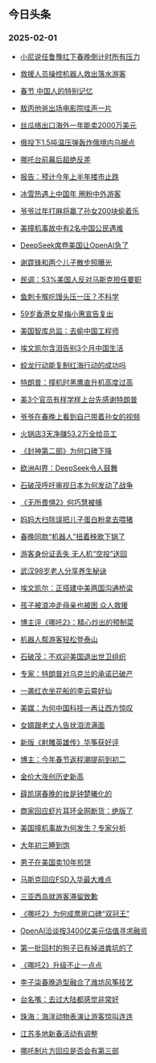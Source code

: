 ## 今日头条 
### 2025-02-01

+ [小尼说任鲁豫扛下春晚倒计时所有压力](https://www.toutiao.com/trending/7465251357445029927/%3Fcategory_name%3Dtopic_innerflow%26event_type%3Dhot_board%26log_pb%3D%257B%2522category_name%2522%253A%2522topic_innerflow%2522%252C%2522cluster_type%2522%253A%25228%2522%252C%2522enter_from%2522%253A%2522click_category%2522%252C%2522entrance_hotspot%2522%253A%2522outside%2522%252C%2522event_type%2522%253A%2522hot_board%2522%252C%2522hot_board_cluster_id%2522%253A%25227465251357445029927%2522%252C%2522hot_board_impr_id%2522%253A%252220250201001130B5EFF760439840013C44%2522%252C%2522jump_page%2522%253A%2522hot_board_page%2522%252C%2522location%2522%253A%2522news_hot_card%2522%252C%2522page_location%2522%253A%2522hot_board_page%2522%252C%2522rank%2522%253A%25221%2522%252C%2522source%2522%253A%2522trending_tab%2522%252C%2522style_id%2522%253A%252240132%2522%252C%2522title%2522%253A%2522%25E5%25B0%258F%25E5%25B0%25BC%25E8%25AF%25B4%25E4%25BB%25BB%25E9%25B2%2581%25E8%25B1%25AB%25E6%2589%259B%25E4%25B8%258B%25E6%2598%25A5%25E6%2599%259A%25E5%2580%2592%25E8%25AE%25A1%25E6%2597%25B6%25E6%2589%2580%25E6%259C%2589%25E5%258E%258B%25E5%258A%259B%2522%257D%26rank%3D1%26style_id%3D40132%26topic_id%3D7465251357445029927)

+ [救援人员操控机器人救出落水游客](https://www.toutiao.com/trending/7465546288759799847/%3Fcategory_name%3Dtopic_innerflow%26event_type%3Dhot_board%26log_pb%3D%257B%2522category_name%2522%253A%2522topic_innerflow%2522%252C%2522cluster_type%2522%253A%25226%2522%252C%2522enter_from%2522%253A%2522click_category%2522%252C%2522entrance_hotspot%2522%253A%2522outside%2522%252C%2522event_type%2522%253A%2522hot_board%2522%252C%2522hot_board_cluster_id%2522%253A%25227465546288759799847%2522%252C%2522hot_board_impr_id%2522%253A%252220250201001130B5EFF760439840013C44%2522%252C%2522jump_page%2522%253A%2522hot_board_page%2522%252C%2522location%2522%253A%2522news_hot_card%2522%252C%2522page_location%2522%253A%2522hot_board_page%2522%252C%2522rank%2522%253A%25222%2522%252C%2522source%2522%253A%2522trending_tab%2522%252C%2522style_id%2522%253A%252240132%2522%252C%2522title%2522%253A%2522%25E6%2595%2591%25E6%258F%25B4%25E4%25BA%25BA%25E5%2591%2598%25E6%2593%258D%25E6%258E%25A7%25E6%259C%25BA%25E5%2599%25A8%25E4%25BA%25BA%25E6%2595%2591%25E5%2587%25BA%25E8%2590%25BD%25E6%25B0%25B4%25E6%25B8%25B8%25E5%25AE%25A2%2522%257D%26rank%3D2%26style_id%3D40132%26topic_id%3D7465546288759799847)

+ [春节 中国人的特别记忆](https://www.toutiao.com/article/7465879360009028132)

+ [敖丙他爸出场电影院哇声一片](https://www.toutiao.com/trending/7465578537182085157/%3Fcategory_name%3Dtopic_innerflow%26event_type%3Dhot_board%26log_pb%3D%257B%2522category_name%2522%253A%2522topic_innerflow%2522%252C%2522cluster_type%2522%253A%25222%2522%252C%2522enter_from%2522%253A%2522click_category%2522%252C%2522entrance_hotspot%2522%253A%2522outside%2522%252C%2522event_type%2522%253A%2522hot_board%2522%252C%2522hot_board_cluster_id%2522%253A%25227465578537182085157%2522%252C%2522hot_board_impr_id%2522%253A%252220250201001130B5EFF760439840013C44%2522%252C%2522jump_page%2522%253A%2522hot_board_page%2522%252C%2522location%2522%253A%2522news_hot_card%2522%252C%2522page_location%2522%253A%2522hot_board_page%2522%252C%2522rank%2522%253A%25224%2522%252C%2522source%2522%253A%2522trending_tab%2522%252C%2522style_id%2522%253A%252240132%2522%252C%2522title%2522%253A%2522%25E6%2595%2596%25E4%25B8%2599%25E4%25BB%2596%25E7%2588%25B8%25E5%2587%25BA%25E5%259C%25BA%25E7%2594%25B5%25E5%25BD%25B1%25E9%2599%25A2%25E5%2593%2587%25E5%25A3%25B0%25E4%25B8%2580%25E7%2589%2587%2522%257D%26rank%3D4%26style_id%3D40132%26topic_id%3D7465578537182085157)

+ [丝瓜络出口海外一年能卖2000万美元](https://www.toutiao.com/trending/7466002579416465444/%3Fcategory_name%3Dtopic_innerflow%26event_type%3Dhot_board%26log_pb%3D%257B%2522category_name%2522%253A%2522topic_innerflow%2522%252C%2522cluster_type%2522%253A%25220%2522%252C%2522enter_from%2522%253A%2522click_category%2522%252C%2522entrance_hotspot%2522%253A%2522outside%2522%252C%2522event_type%2522%253A%2522hot_board%2522%252C%2522hot_board_cluster_id%2522%253A%25227466002579416465444%2522%252C%2522hot_board_impr_id%2522%253A%252220250201001130B5EFF760439840013C44%2522%252C%2522jump_page%2522%253A%2522hot_board_page%2522%252C%2522location%2522%253A%2522news_hot_card%2522%252C%2522page_location%2522%253A%2522hot_board_page%2522%252C%2522rank%2522%253A%25225%2522%252C%2522source%2522%253A%2522trending_tab%2522%252C%2522style_id%2522%253A%252240132%2522%252C%2522title%2522%253A%2522%25E4%25B8%259D%25E7%2593%259C%25E7%25BB%259C%25E5%2587%25BA%25E5%258F%25A3%25E6%25B5%25B7%25E5%25A4%2596%25E4%25B8%2580%25E5%25B9%25B4%25E8%2583%25BD%25E5%258D%25962000%25E4%25B8%2587%25E7%25BE%258E%25E5%2585%2583%2522%257D%26rank%3D5%26style_id%3D40132%26topic_id%3D7466002579416465444)

+ [俄投下1.5吨温压弹轰炸俄境内乌据点](https://www.toutiao.com/trending/7464870249310044172/%3Fcategory_name%3Dtopic_innerflow%26event_type%3Dhot_board%26log_pb%3D%257B%2522category_name%2522%253A%2522topic_innerflow%2522%252C%2522cluster_type%2522%253A%25226%2522%252C%2522enter_from%2522%253A%2522click_category%2522%252C%2522entrance_hotspot%2522%253A%2522outside%2522%252C%2522event_type%2522%253A%2522hot_board%2522%252C%2522hot_board_cluster_id%2522%253A%25227464870249310044172%2522%252C%2522hot_board_impr_id%2522%253A%252220250201001130B5EFF760439840013C44%2522%252C%2522jump_page%2522%253A%2522hot_board_page%2522%252C%2522location%2522%253A%2522news_hot_card%2522%252C%2522page_location%2522%253A%2522hot_board_page%2522%252C%2522rank%2522%253A%25226%2522%252C%2522source%2522%253A%2522trending_tab%2522%252C%2522style_id%2522%253A%252240132%2522%252C%2522title%2522%253A%2522%25E4%25BF%2584%25E6%258A%2595%25E4%25B8%258B1.5%25E5%2590%25A8%25E6%25B8%25A9%25E5%258E%258B%25E5%25BC%25B9%25E8%25BD%25B0%25E7%2582%25B8%25E4%25BF%2584%25E5%25A2%2583%25E5%2586%2585%25E4%25B9%258C%25E6%258D%25AE%25E7%2582%25B9%2522%257D%26rank%3D6%26style_id%3D40132%26topic_id%3D7464870249310044172)

+ [哪吒台前幕后超绝反差](https://www.toutiao.com/trending/7464827611857076262/%3Fcategory_name%3Dtopic_innerflow%26event_type%3Dhot_board%26log_pb%3D%257B%2522category_name%2522%253A%2522topic_innerflow%2522%252C%2522cluster_type%2522%253A%25223%2522%252C%2522enter_from%2522%253A%2522click_category%2522%252C%2522entrance_hotspot%2522%253A%2522outside%2522%252C%2522event_type%2522%253A%2522hot_board%2522%252C%2522hot_board_cluster_id%2522%253A%25227464827611857076262%2522%252C%2522hot_board_impr_id%2522%253A%252220250201001130B5EFF760439840013C44%2522%252C%2522jump_page%2522%253A%2522hot_board_page%2522%252C%2522location%2522%253A%2522news_hot_card%2522%252C%2522page_location%2522%253A%2522hot_board_page%2522%252C%2522rank%2522%253A%25227%2522%252C%2522source%2522%253A%2522trending_tab%2522%252C%2522style_id%2522%253A%252240132%2522%252C%2522title%2522%253A%2522%25E5%2593%25AA%25E5%2590%2592%25E5%258F%25B0%25E5%2589%258D%25E5%25B9%2595%25E5%2590%258E%25E8%25B6%2585%25E7%25BB%259D%25E5%258F%258D%25E5%25B7%25AE%2522%257D%26rank%3D7%26style_id%3D40132%26topic_id%3D7464827611857076262)

+ [报告：预计今年上半年楼市止跌](https://www.toutiao.com/trending/7466070156205215258/%3Fcategory_name%3Dtopic_innerflow%26event_type%3Dhot_board%26log_pb%3D%257B%2522category_name%2522%253A%2522topic_innerflow%2522%252C%2522cluster_type%2522%253A%25222%2522%252C%2522enter_from%2522%253A%2522click_category%2522%252C%2522entrance_hotspot%2522%253A%2522outside%2522%252C%2522event_type%2522%253A%2522hot_board%2522%252C%2522hot_board_cluster_id%2522%253A%25227466070156205215258%2522%252C%2522hot_board_impr_id%2522%253A%252220250201001130B5EFF760439840013C44%2522%252C%2522jump_page%2522%253A%2522hot_board_page%2522%252C%2522location%2522%253A%2522news_hot_card%2522%252C%2522page_location%2522%253A%2522hot_board_page%2522%252C%2522rank%2522%253A%25228%2522%252C%2522source%2522%253A%2522trending_tab%2522%252C%2522style_id%2522%253A%252240132%2522%252C%2522title%2522%253A%2522%25E6%258A%25A5%25E5%2591%258A%25EF%25BC%259A%25E9%25A2%2584%25E8%25AE%25A1%25E4%25BB%258A%25E5%25B9%25B4%25E4%25B8%258A%25E5%258D%258A%25E5%25B9%25B4%25E6%25A5%25BC%25E5%25B8%2582%25E6%25AD%25A2%25E8%25B7%258C%2522%257D%26rank%3D8%26style_id%3D40132%26topic_id%3D7466070156205215258)

+ [冰雪热遇上中国年 圈粉中外游客](https://www.toutiao.com/article/7466020988367454729)

+ [爷爷过年打麻将赢了孙女200块偷着乐](https://www.toutiao.com/trending/7465661101682720818/%3Fcategory_name%3Dtopic_innerflow%26event_type%3Dhot_board%26log_pb%3D%257B%2522category_name%2522%253A%2522topic_innerflow%2522%252C%2522cluster_type%2522%253A%25226%2522%252C%2522enter_from%2522%253A%2522click_category%2522%252C%2522entrance_hotspot%2522%253A%2522outside%2522%252C%2522event_type%2522%253A%2522hot_board%2522%252C%2522hot_board_cluster_id%2522%253A%25227465661101682720818%2522%252C%2522hot_board_impr_id%2522%253A%252220250201001130B5EFF760439840013C44%2522%252C%2522jump_page%2522%253A%2522hot_board_page%2522%252C%2522location%2522%253A%2522news_hot_card%2522%252C%2522page_location%2522%253A%2522hot_board_page%2522%252C%2522rank%2522%253A%252210%2522%252C%2522source%2522%253A%2522trending_tab%2522%252C%2522style_id%2522%253A%252240132%2522%252C%2522title%2522%253A%2522%25E7%2588%25B7%25E7%2588%25B7%25E8%25BF%2587%25E5%25B9%25B4%25E6%2589%2593%25E9%25BA%25BB%25E5%25B0%2586%25E8%25B5%25A2%25E4%25BA%2586%25E5%25AD%2599%25E5%25A5%25B3200%25E5%259D%2597%25E5%2581%25B7%25E7%259D%2580%25E4%25B9%2590%2522%257D%26rank%3D10%26style_id%3D40132%26topic_id%3D7465661101682720818)

+ [美撞机事故中有2名中国公民遇难](https://www.toutiao.com/trending/7465847889940450857/%3Fcategory_name%3Dtopic_innerflow%26event_type%3Dhot_board%26log_pb%3D%257B%2522category_name%2522%253A%2522topic_innerflow%2522%252C%2522cluster_type%2522%253A%25225%2522%252C%2522enter_from%2522%253A%2522click_category%2522%252C%2522entrance_hotspot%2522%253A%2522outside%2522%252C%2522event_type%2522%253A%2522hot_board%2522%252C%2522hot_board_cluster_id%2522%253A%25227465847889940450857%2522%252C%2522hot_board_impr_id%2522%253A%252220250201001130B5EFF760439840013C44%2522%252C%2522jump_page%2522%253A%2522hot_board_page%2522%252C%2522location%2522%253A%2522news_hot_card%2522%252C%2522page_location%2522%253A%2522hot_board_page%2522%252C%2522rank%2522%253A%252211%2522%252C%2522source%2522%253A%2522trending_tab%2522%252C%2522style_id%2522%253A%252240132%2522%252C%2522title%2522%253A%2522%25E7%25BE%258E%25E6%2592%259E%25E6%259C%25BA%25E4%25BA%258B%25E6%2595%2585%25E4%25B8%25AD%25E6%259C%25892%25E5%2590%258D%25E4%25B8%25AD%25E5%259B%25BD%25E5%2585%25AC%25E6%25B0%2591%25E9%2581%2587%25E9%259A%25BE%2522%257D%26rank%3D11%26style_id%3D40132%26topic_id%3D7465847889940450857)

+ [DeepSeek席卷美国让OpenAI急了](https://www.toutiao.com/trending/7465923990909898251/%3Fcategory_name%3Dtopic_innerflow%26event_type%3Dhot_board%26log_pb%3D%257B%2522category_name%2522%253A%2522topic_innerflow%2522%252C%2522cluster_type%2522%253A%252213%2522%252C%2522enter_from%2522%253A%2522click_category%2522%252C%2522entrance_hotspot%2522%253A%2522outside%2522%252C%2522event_type%2522%253A%2522hot_board%2522%252C%2522hot_board_cluster_id%2522%253A%25227465923990909898251%2522%252C%2522hot_board_impr_id%2522%253A%252220250201001130B5EFF760439840013C44%2522%252C%2522jump_page%2522%253A%2522hot_board_page%2522%252C%2522location%2522%253A%2522news_hot_card%2522%252C%2522page_location%2522%253A%2522hot_board_page%2522%252C%2522rank%2522%253A%252212%2522%252C%2522source%2522%253A%2522trending_tab%2522%252C%2522style_id%2522%253A%252240132%2522%252C%2522title%2522%253A%2522DeepSeek%25E5%25B8%25AD%25E5%258D%25B7%25E7%25BE%258E%25E5%259B%25BD%25E8%25AE%25A9OpenAI%25E6%2580%25A5%25E4%25BA%2586%2522%257D%26rank%3D12%26style_id%3D40132%26topic_id%3D7465923990909898251)

+ [谢霆锋和两个儿子散步照曝光](https://www.toutiao.com/trending/7465314382445297701/%3Fcategory_name%3Dtopic_innerflow%26event_type%3Dhot_board%26log_pb%3D%257B%2522category_name%2522%253A%2522topic_innerflow%2522%252C%2522cluster_type%2522%253A%25222%2522%252C%2522enter_from%2522%253A%2522click_category%2522%252C%2522entrance_hotspot%2522%253A%2522outside%2522%252C%2522event_type%2522%253A%2522hot_board%2522%252C%2522hot_board_cluster_id%2522%253A%25227465314382445297701%2522%252C%2522hot_board_impr_id%2522%253A%252220250201001130B5EFF760439840013C44%2522%252C%2522jump_page%2522%253A%2522hot_board_page%2522%252C%2522location%2522%253A%2522news_hot_card%2522%252C%2522page_location%2522%253A%2522hot_board_page%2522%252C%2522rank%2522%253A%252213%2522%252C%2522source%2522%253A%2522trending_tab%2522%252C%2522style_id%2522%253A%252240132%2522%252C%2522title%2522%253A%2522%25E8%25B0%25A2%25E9%259C%2586%25E9%2594%258B%25E5%2592%258C%25E4%25B8%25A4%25E4%25B8%25AA%25E5%2584%25BF%25E5%25AD%2590%25E6%2595%25A3%25E6%25AD%25A5%25E7%2585%25A7%25E6%259B%259D%25E5%2585%2589%2522%257D%26rank%3D13%26style_id%3D40132%26topic_id%3D7465314382445297701)

+ [民调：53%美国人反对马斯克担任要职](https://www.toutiao.com/trending/7466086090135621129/%3Fcategory_name%3Dtopic_innerflow%26event_type%3Dhot_board%26log_pb%3D%257B%2522category_name%2522%253A%2522topic_innerflow%2522%252C%2522cluster_type%2522%253A%25222%2522%252C%2522enter_from%2522%253A%2522click_category%2522%252C%2522entrance_hotspot%2522%253A%2522outside%2522%252C%2522event_type%2522%253A%2522hot_board%2522%252C%2522hot_board_cluster_id%2522%253A%25227466086090135621129%2522%252C%2522hot_board_impr_id%2522%253A%252220250201001130B5EFF760439840013C44%2522%252C%2522jump_page%2522%253A%2522hot_board_page%2522%252C%2522location%2522%253A%2522news_hot_card%2522%252C%2522page_location%2522%253A%2522hot_board_page%2522%252C%2522rank%2522%253A%252214%2522%252C%2522source%2522%253A%2522trending_tab%2522%252C%2522style_id%2522%253A%252240132%2522%252C%2522title%2522%253A%2522%25E6%25B0%2591%25E8%25B0%2583%25EF%25BC%259A53%2525%25E7%25BE%258E%25E5%259B%25BD%25E4%25BA%25BA%25E5%258F%258D%25E5%25AF%25B9%25E9%25A9%25AC%25E6%2596%25AF%25E5%2585%258B%25E6%258B%2585%25E4%25BB%25BB%25E8%25A6%2581%25E8%2581%258C%2522%257D%26rank%3D14%26style_id%3D40132%26topic_id%3D7466086090135621129)

+ [鱼刺卡喉吃馒头压一压？不科学](https://www.toutiao.com/trending/7465916835712765450/%3Fcategory_name%3Dtopic_innerflow%26event_type%3Dhot_board%26log_pb%3D%257B%2522category_name%2522%253A%2522topic_innerflow%2522%252C%2522cluster_type%2522%253A%25222%2522%252C%2522enter_from%2522%253A%2522click_category%2522%252C%2522entrance_hotspot%2522%253A%2522outside%2522%252C%2522event_type%2522%253A%2522hot_board%2522%252C%2522hot_board_cluster_id%2522%253A%25227465916835712765450%2522%252C%2522hot_board_impr_id%2522%253A%252220250201001130B5EFF760439840013C44%2522%252C%2522jump_page%2522%253A%2522hot_board_page%2522%252C%2522location%2522%253A%2522news_hot_card%2522%252C%2522page_location%2522%253A%2522hot_board_page%2522%252C%2522rank%2522%253A%252215%2522%252C%2522source%2522%253A%2522trending_tab%2522%252C%2522style_id%2522%253A%252240132%2522%252C%2522title%2522%253A%2522%25E9%25B1%25BC%25E5%2588%25BA%25E5%258D%25A1%25E5%2596%2589%25E5%2590%2583%25E9%25A6%2592%25E5%25A4%25B4%25E5%258E%258B%25E4%25B8%2580%25E5%258E%258B%25EF%25BC%259F%25E4%25B8%258D%25E7%25A7%2591%25E5%25AD%25A6%2522%257D%26rank%3D15%26style_id%3D40132%26topic_id%3D7465916835712765450)

+ [59岁香港女星梅小惠宣告复出](https://www.toutiao.com/trending/7465517945066635303/%3Fcategory_name%3Dtopic_innerflow%26event_type%3Dhot_board%26log_pb%3D%257B%2522category_name%2522%253A%2522topic_innerflow%2522%252C%2522cluster_type%2522%253A%25226%2522%252C%2522enter_from%2522%253A%2522click_category%2522%252C%2522entrance_hotspot%2522%253A%2522outside%2522%252C%2522event_type%2522%253A%2522hot_board%2522%252C%2522hot_board_cluster_id%2522%253A%25227465517945066635303%2522%252C%2522hot_board_impr_id%2522%253A%252220250201001130B5EFF760439840013C44%2522%252C%2522jump_page%2522%253A%2522hot_board_page%2522%252C%2522location%2522%253A%2522news_hot_card%2522%252C%2522page_location%2522%253A%2522hot_board_page%2522%252C%2522rank%2522%253A%252216%2522%252C%2522source%2522%253A%2522trending_tab%2522%252C%2522style_id%2522%253A%252240132%2522%252C%2522title%2522%253A%252259%25E5%25B2%2581%25E9%25A6%2599%25E6%25B8%25AF%25E5%25A5%25B3%25E6%2598%259F%25E6%25A2%2585%25E5%25B0%258F%25E6%2583%25A0%25E5%25AE%25A3%25E5%2591%258A%25E5%25A4%258D%25E5%2587%25BA%2522%257D%26rank%3D16%26style_id%3D40132%26topic_id%3D7465517945066635303)

+ [美国智库总监：去偷中国工程师](https://www.toutiao.com/trending/7465479317091418138/%3Fcategory_name%3Dtopic_innerflow%26event_type%3Dhot_board%26log_pb%3D%257B%2522category_name%2522%253A%2522topic_innerflow%2522%252C%2522cluster_type%2522%253A%25220%2522%252C%2522enter_from%2522%253A%2522click_category%2522%252C%2522entrance_hotspot%2522%253A%2522outside%2522%252C%2522event_type%2522%253A%2522hot_board%2522%252C%2522hot_board_cluster_id%2522%253A%25227465479317091418138%2522%252C%2522hot_board_impr_id%2522%253A%252220250201001130B5EFF760439840013C44%2522%252C%2522jump_page%2522%253A%2522hot_board_page%2522%252C%2522location%2522%253A%2522news_hot_card%2522%252C%2522page_location%2522%253A%2522hot_board_page%2522%252C%2522rank%2522%253A%252217%2522%252C%2522source%2522%253A%2522trending_tab%2522%252C%2522style_id%2522%253A%252240132%2522%252C%2522title%2522%253A%2522%25E7%25BE%258E%25E5%259B%25BD%25E6%2599%25BA%25E5%25BA%2593%25E6%2580%25BB%25E7%259B%2591%25EF%25BC%259A%25E5%258E%25BB%25E5%2581%25B7%25E4%25B8%25AD%25E5%259B%25BD%25E5%25B7%25A5%25E7%25A8%258B%25E5%25B8%2588%2522%257D%26rank%3D17%26style_id%3D40132%26topic_id%3D7465479317091418138)

+ [埃文凯尔含泪告别3个月中国生活](https://www.toutiao.com/trending/7464882986844962842/%3Fcategory_name%3Dtopic_innerflow%26event_type%3Dhot_board%26log_pb%3D%257B%2522category_name%2522%253A%2522topic_innerflow%2522%252C%2522cluster_type%2522%253A%25221%2522%252C%2522enter_from%2522%253A%2522click_category%2522%252C%2522entrance_hotspot%2522%253A%2522outside%2522%252C%2522event_type%2522%253A%2522hot_board%2522%252C%2522hot_board_cluster_id%2522%253A%25227464882986844962842%2522%252C%2522hot_board_impr_id%2522%253A%252220250201001130B5EFF760439840013C44%2522%252C%2522jump_page%2522%253A%2522hot_board_page%2522%252C%2522location%2522%253A%2522news_hot_card%2522%252C%2522page_location%2522%253A%2522hot_board_page%2522%252C%2522rank%2522%253A%252218%2522%252C%2522source%2522%253A%2522trending_tab%2522%252C%2522style_id%2522%253A%252240132%2522%252C%2522title%2522%253A%2522%25E5%259F%2583%25E6%2596%2587%25E5%2587%25AF%25E5%25B0%2594%25E5%2590%25AB%25E6%25B3%25AA%25E5%2591%258A%25E5%2588%25AB3%25E4%25B8%25AA%25E6%259C%2588%25E4%25B8%25AD%25E5%259B%25BD%25E7%2594%259F%25E6%25B4%25BB%2522%257D%26rank%3D18%26style_id%3D40132%26topic_id%3D7464882986844962842)

+ [蛟龙行动能复制红海行动的成功吗](https://www.toutiao.com/trending/7466012647465422363/%3Fcategory_name%3Dtopic_innerflow%26event_type%3Dhot_board%26log_pb%3D%257B%2522category_name%2522%253A%2522topic_innerflow%2522%252C%2522cluster_type%2522%253A%252213%2522%252C%2522enter_from%2522%253A%2522click_category%2522%252C%2522entrance_hotspot%2522%253A%2522outside%2522%252C%2522event_type%2522%253A%2522hot_board%2522%252C%2522hot_board_cluster_id%2522%253A%25227466012647465422363%2522%252C%2522hot_board_impr_id%2522%253A%252220250201001130B5EFF760439840013C44%2522%252C%2522jump_page%2522%253A%2522hot_board_page%2522%252C%2522location%2522%253A%2522news_hot_card%2522%252C%2522page_location%2522%253A%2522hot_board_page%2522%252C%2522rank%2522%253A%252219%2522%252C%2522source%2522%253A%2522trending_tab%2522%252C%2522style_id%2522%253A%252240132%2522%252C%2522title%2522%253A%2522%25E8%259B%259F%25E9%25BE%2599%25E8%25A1%258C%25E5%258A%25A8%25E8%2583%25BD%25E5%25A4%258D%25E5%2588%25B6%25E7%25BA%25A2%25E6%25B5%25B7%25E8%25A1%258C%25E5%258A%25A8%25E7%259A%2584%25E6%2588%2590%25E5%258A%259F%25E5%2590%2597%2522%257D%26rank%3D19%26style_id%3D40132%26topic_id%3D7466012647465422363)

+ [特朗普：撞机时黑鹰直升机高度过高](https://www.toutiao.com/trending/7465621446451167259/%3Fcategory_name%3Dtopic_innerflow%26event_type%3Dhot_board%26log_pb%3D%257B%2522category_name%2522%253A%2522topic_innerflow%2522%252C%2522cluster_type%2522%253A%25222%2522%252C%2522enter_from%2522%253A%2522click_category%2522%252C%2522entrance_hotspot%2522%253A%2522outside%2522%252C%2522event_type%2522%253A%2522hot_board%2522%252C%2522hot_board_cluster_id%2522%253A%25227465621446451167259%2522%252C%2522hot_board_impr_id%2522%253A%252220250201001130B5EFF760439840013C44%2522%252C%2522jump_page%2522%253A%2522hot_board_page%2522%252C%2522location%2522%253A%2522news_hot_card%2522%252C%2522page_location%2522%253A%2522hot_board_page%2522%252C%2522rank%2522%253A%252220%2522%252C%2522source%2522%253A%2522trending_tab%2522%252C%2522style_id%2522%253A%252240132%2522%252C%2522title%2522%253A%2522%25E7%2589%25B9%25E6%259C%2597%25E6%2599%25AE%25EF%25BC%259A%25E6%2592%259E%25E6%259C%25BA%25E6%2597%25B6%25E9%25BB%2591%25E9%25B9%25B0%25E7%259B%25B4%25E5%258D%2587%25E6%259C%25BA%25E9%25AB%2598%25E5%25BA%25A6%25E8%25BF%2587%25E9%25AB%2598%2522%257D%26rank%3D20%26style_id%3D40132%26topic_id%3D7465621446451167259)

+ [美3个官员有样学样上台先感谢特朗普](https://www.toutiao.com/trending/7465622437875630089/%3Fcategory_name%3Dtopic_innerflow%26event_type%3Dhot_board%26log_pb%3D%257B%2522category_name%2522%253A%2522topic_innerflow%2522%252C%2522cluster_type%2522%253A%25222%2522%252C%2522enter_from%2522%253A%2522click_category%2522%252C%2522entrance_hotspot%2522%253A%2522outside%2522%252C%2522event_type%2522%253A%2522hot_board%2522%252C%2522hot_board_cluster_id%2522%253A%25227465622437875630089%2522%252C%2522hot_board_impr_id%2522%253A%252220250201001130B5EFF760439840013C44%2522%252C%2522jump_page%2522%253A%2522hot_board_page%2522%252C%2522location%2522%253A%2522news_hot_card%2522%252C%2522page_location%2522%253A%2522hot_board_page%2522%252C%2522rank%2522%253A%252221%2522%252C%2522source%2522%253A%2522trending_tab%2522%252C%2522style_id%2522%253A%252240132%2522%252C%2522title%2522%253A%2522%25E7%25BE%258E3%25E4%25B8%25AA%25E5%25AE%2598%25E5%2591%2598%25E6%259C%2589%25E6%25A0%25B7%25E5%25AD%25A6%25E6%25A0%25B7%25E4%25B8%258A%25E5%258F%25B0%25E5%2585%2588%25E6%2584%259F%25E8%25B0%25A2%25E7%2589%25B9%25E6%259C%2597%25E6%2599%25AE%2522%257D%26rank%3D21%26style_id%3D40132%26topic_id%3D7465622437875630089)

+ [爷爷在春晚上看到自己带着孙女的视频](https://www.toutiao.com/trending/7465355319024074778/%3Fcategory_name%3Dtopic_innerflow%26event_type%3Dhot_board%26log_pb%3D%257B%2522category_name%2522%253A%2522topic_innerflow%2522%252C%2522cluster_type%2522%253A%25220%2522%252C%2522enter_from%2522%253A%2522click_category%2522%252C%2522entrance_hotspot%2522%253A%2522outside%2522%252C%2522event_type%2522%253A%2522hot_board%2522%252C%2522hot_board_cluster_id%2522%253A%25227465355319024074778%2522%252C%2522hot_board_impr_id%2522%253A%252220250201001130B5EFF760439840013C44%2522%252C%2522jump_page%2522%253A%2522hot_board_page%2522%252C%2522location%2522%253A%2522news_hot_card%2522%252C%2522page_location%2522%253A%2522hot_board_page%2522%252C%2522rank%2522%253A%252222%2522%252C%2522source%2522%253A%2522trending_tab%2522%252C%2522style_id%2522%253A%252240132%2522%252C%2522title%2522%253A%2522%25E7%2588%25B7%25E7%2588%25B7%25E5%259C%25A8%25E6%2598%25A5%25E6%2599%259A%25E4%25B8%258A%25E7%259C%258B%25E5%2588%25B0%25E8%2587%25AA%25E5%25B7%25B1%25E5%25B8%25A6%25E7%259D%2580%25E5%25AD%2599%25E5%25A5%25B3%25E7%259A%2584%25E8%25A7%2586%25E9%25A2%2591%2522%257D%26rank%3D22%26style_id%3D40132%26topic_id%3D7465355319024074778)

+ [火锅店3天净赚53.2万全给员工](https://www.toutiao.com/trending/7465946014558666788/%3Fcategory_name%3Dtopic_innerflow%26event_type%3Dhot_board%26log_pb%3D%257B%2522category_name%2522%253A%2522topic_innerflow%2522%252C%2522cluster_type%2522%253A%25220%2522%252C%2522enter_from%2522%253A%2522click_category%2522%252C%2522entrance_hotspot%2522%253A%2522outside%2522%252C%2522event_type%2522%253A%2522hot_board%2522%252C%2522hot_board_cluster_id%2522%253A%25227465946014558666788%2522%252C%2522hot_board_impr_id%2522%253A%252220250201001130B5EFF760439840013C44%2522%252C%2522jump_page%2522%253A%2522hot_board_page%2522%252C%2522location%2522%253A%2522news_hot_card%2522%252C%2522page_location%2522%253A%2522hot_board_page%2522%252C%2522rank%2522%253A%252223%2522%252C%2522source%2522%253A%2522trending_tab%2522%252C%2522style_id%2522%253A%252240132%2522%252C%2522title%2522%253A%2522%25E7%2581%25AB%25E9%2594%2585%25E5%25BA%25973%25E5%25A4%25A9%25E5%2587%2580%25E8%25B5%259A53.2%25E4%25B8%2587%25E5%2585%25A8%25E7%25BB%2599%25E5%2591%2598%25E5%25B7%25A5%2522%257D%26rank%3D23%26style_id%3D40132%26topic_id%3D7465946014558666788)

+ [《封神第二部》为何口碑下降](https://www.toutiao.com/trending/7465914199378497075/%3Fcategory_name%3Dtopic_innerflow%26event_type%3Dhot_board%26log_pb%3D%257B%2522category_name%2522%253A%2522topic_innerflow%2522%252C%2522cluster_type%2522%253A%252213%2522%252C%2522enter_from%2522%253A%2522click_category%2522%252C%2522entrance_hotspot%2522%253A%2522outside%2522%252C%2522event_type%2522%253A%2522hot_board%2522%252C%2522hot_board_cluster_id%2522%253A%25227465914199378497075%2522%252C%2522hot_board_impr_id%2522%253A%252220250201001130B5EFF760439840013C44%2522%252C%2522jump_page%2522%253A%2522hot_board_page%2522%252C%2522location%2522%253A%2522news_hot_card%2522%252C%2522page_location%2522%253A%2522hot_board_page%2522%252C%2522rank%2522%253A%252224%2522%252C%2522source%2522%253A%2522trending_tab%2522%252C%2522style_id%2522%253A%252240132%2522%252C%2522title%2522%253A%2522%25E3%2580%258A%25E5%25B0%2581%25E7%25A5%259E%25E7%25AC%25AC%25E4%25BA%258C%25E9%2583%25A8%25E3%2580%258B%25E4%25B8%25BA%25E4%25BD%2595%25E5%258F%25A3%25E7%25A2%2591%25E4%25B8%258B%25E9%2599%258D%2522%257D%26rank%3D24%26style_id%3D40132%26topic_id%3D7465914199378497075)

+ [欧洲AI界：DeepSeek令人鼓舞](https://www.toutiao.com/trending/7465892527359413798/%3Fcategory_name%3Dtopic_innerflow%26event_type%3Dhot_board%26log_pb%3D%257B%2522category_name%2522%253A%2522topic_innerflow%2522%252C%2522cluster_type%2522%253A%252213%2522%252C%2522enter_from%2522%253A%2522click_category%2522%252C%2522entrance_hotspot%2522%253A%2522outside%2522%252C%2522event_type%2522%253A%2522hot_board%2522%252C%2522hot_board_cluster_id%2522%253A%25227465892527359413798%2522%252C%2522hot_board_impr_id%2522%253A%252220250201001130B5EFF760439840013C44%2522%252C%2522jump_page%2522%253A%2522hot_board_page%2522%252C%2522location%2522%253A%2522news_hot_card%2522%252C%2522page_location%2522%253A%2522hot_board_page%2522%252C%2522rank%2522%253A%252225%2522%252C%2522source%2522%253A%2522trending_tab%2522%252C%2522style_id%2522%253A%252240132%2522%252C%2522title%2522%253A%2522%25E6%25AC%25A7%25E6%25B4%25B2AI%25E7%2595%258C%25EF%25BC%259ADeepSeek%25E4%25BB%25A4%25E4%25BA%25BA%25E9%25BC%2593%25E8%2588%259E%2522%257D%26rank%3D25%26style_id%3D40132%26topic_id%3D7465892527359413798)

+ [石破茂呼吁审视日本为何发动了战争](https://www.toutiao.com/trending/7466003097240817178/%3Fcategory_name%3Dtopic_innerflow%26event_type%3Dhot_board%26log_pb%3D%257B%2522category_name%2522%253A%2522topic_innerflow%2522%252C%2522cluster_type%2522%253A%25222%2522%252C%2522enter_from%2522%253A%2522click_category%2522%252C%2522entrance_hotspot%2522%253A%2522outside%2522%252C%2522event_type%2522%253A%2522hot_board%2522%252C%2522hot_board_cluster_id%2522%253A%25227466003097240817178%2522%252C%2522hot_board_impr_id%2522%253A%252220250201001130B5EFF760439840013C44%2522%252C%2522jump_page%2522%253A%2522hot_board_page%2522%252C%2522location%2522%253A%2522news_hot_card%2522%252C%2522page_location%2522%253A%2522hot_board_page%2522%252C%2522rank%2522%253A%252226%2522%252C%2522source%2522%253A%2522trending_tab%2522%252C%2522style_id%2522%253A%252240132%2522%252C%2522title%2522%253A%2522%25E7%259F%25B3%25E7%25A0%25B4%25E8%258C%2582%25E5%2591%25BC%25E5%2590%2581%25E5%25AE%25A1%25E8%25A7%2586%25E6%2597%25A5%25E6%259C%25AC%25E4%25B8%25BA%25E4%25BD%2595%25E5%258F%2591%25E5%258A%25A8%25E4%25BA%2586%25E6%2588%2598%25E4%25BA%2589%2522%257D%26rank%3D26%26style_id%3D40132%26topic_id%3D7466003097240817178)

+ [《无所畏惧2》何巧慧被捕](https://www.toutiao.com/trending/7465691413364097075/%3Fcategory_name%3Dtopic_innerflow%26event_type%3Dhot_board%26log_pb%3D%257B%2522category_name%2522%253A%2522topic_innerflow%2522%252C%2522cluster_type%2522%253A%25224%2522%252C%2522enter_from%2522%253A%2522click_category%2522%252C%2522entrance_hotspot%2522%253A%2522outside%2522%252C%2522event_type%2522%253A%2522hot_board%2522%252C%2522hot_board_cluster_id%2522%253A%25227465691413364097075%2522%252C%2522hot_board_impr_id%2522%253A%252220250201001130B5EFF760439840013C44%2522%252C%2522jump_page%2522%253A%2522hot_board_page%2522%252C%2522location%2522%253A%2522news_hot_card%2522%252C%2522page_location%2522%253A%2522hot_board_page%2522%252C%2522rank%2522%253A%252227%2522%252C%2522source%2522%253A%2522trending_tab%2522%252C%2522style_id%2522%253A%252240132%2522%252C%2522title%2522%253A%2522%25E3%2580%258A%25E6%2597%25A0%25E6%2589%2580%25E7%2595%258F%25E6%2583%25A72%25E3%2580%258B%25E4%25BD%2595%25E5%25B7%25A7%25E6%2585%25A7%25E8%25A2%25AB%25E6%258D%2595%2522%257D%26rank%3D27%26style_id%3D40132%26topic_id%3D7465691413364097075)

+ [妈妈大扫除误把儿子蛋白粉拿去喂猪](https://www.toutiao.com/trending/7465962243692331020/%3Fcategory_name%3Dtopic_innerflow%26event_type%3Dhot_board%26log_pb%3D%257B%2522category_name%2522%253A%2522topic_innerflow%2522%252C%2522cluster_type%2522%253A%25226%2522%252C%2522enter_from%2522%253A%2522click_category%2522%252C%2522entrance_hotspot%2522%253A%2522outside%2522%252C%2522event_type%2522%253A%2522hot_board%2522%252C%2522hot_board_cluster_id%2522%253A%25227465962243692331020%2522%252C%2522hot_board_impr_id%2522%253A%252220250201001130B5EFF760439840013C44%2522%252C%2522jump_page%2522%253A%2522hot_board_page%2522%252C%2522location%2522%253A%2522news_hot_card%2522%252C%2522page_location%2522%253A%2522hot_board_page%2522%252C%2522rank%2522%253A%252228%2522%252C%2522source%2522%253A%2522trending_tab%2522%252C%2522style_id%2522%253A%252240132%2522%252C%2522title%2522%253A%2522%25E5%25A6%2588%25E5%25A6%2588%25E5%25A4%25A7%25E6%2589%25AB%25E9%2599%25A4%25E8%25AF%25AF%25E6%258A%258A%25E5%2584%25BF%25E5%25AD%2590%25E8%259B%258B%25E7%2599%25BD%25E7%25B2%2589%25E6%258B%25BF%25E5%258E%25BB%25E5%2596%2582%25E7%258C%25AA%2522%257D%26rank%3D28%26style_id%3D40132%26topic_id%3D7465962243692331020)

+ [春晚同款“机器人”扭着秧歌下锅了](https://www.toutiao.com/trending/7465100779544756251/%3Fcategory_name%3Dtopic_innerflow%26event_type%3Dhot_board%26log_pb%3D%257B%2522category_name%2522%253A%2522topic_innerflow%2522%252C%2522cluster_type%2522%253A%25226%2522%252C%2522enter_from%2522%253A%2522click_category%2522%252C%2522entrance_hotspot%2522%253A%2522outside%2522%252C%2522event_type%2522%253A%2522hot_board%2522%252C%2522hot_board_cluster_id%2522%253A%25227465100779544756251%2522%252C%2522hot_board_impr_id%2522%253A%252220250201001130B5EFF760439840013C44%2522%252C%2522jump_page%2522%253A%2522hot_board_page%2522%252C%2522location%2522%253A%2522news_hot_card%2522%252C%2522page_location%2522%253A%2522hot_board_page%2522%252C%2522rank%2522%253A%252229%2522%252C%2522source%2522%253A%2522trending_tab%2522%252C%2522style_id%2522%253A%252240132%2522%252C%2522title%2522%253A%2522%25E6%2598%25A5%25E6%2599%259A%25E5%2590%258C%25E6%25AC%25BE%25E2%2580%259C%25E6%259C%25BA%25E5%2599%25A8%25E4%25BA%25BA%25E2%2580%259D%25E6%2589%25AD%25E7%259D%2580%25E7%25A7%25A7%25E6%25AD%258C%25E4%25B8%258B%25E9%2594%2585%25E4%25BA%2586%2522%257D%26rank%3D29%26style_id%3D40132%26topic_id%3D7465100779544756251)

+ [游客身份证丢失 无人机“空投”送回](https://www.toutiao.com/trending/7466007389142319130/%3Fcategory_name%3Dtopic_innerflow%26event_type%3Dhot_board%26log_pb%3D%257B%2522category_name%2522%253A%2522topic_innerflow%2522%252C%2522cluster_type%2522%253A%25220%2522%252C%2522enter_from%2522%253A%2522click_category%2522%252C%2522entrance_hotspot%2522%253A%2522outside%2522%252C%2522event_type%2522%253A%2522hot_board%2522%252C%2522hot_board_cluster_id%2522%253A%25227466007389142319130%2522%252C%2522hot_board_impr_id%2522%253A%252220250201001130B5EFF760439840013C44%2522%252C%2522jump_page%2522%253A%2522hot_board_page%2522%252C%2522location%2522%253A%2522news_hot_card%2522%252C%2522page_location%2522%253A%2522hot_board_page%2522%252C%2522rank%2522%253A%252230%2522%252C%2522source%2522%253A%2522trending_tab%2522%252C%2522style_id%2522%253A%252240132%2522%252C%2522title%2522%253A%2522%25E6%25B8%25B8%25E5%25AE%25A2%25E8%25BA%25AB%25E4%25BB%25BD%25E8%25AF%2581%25E4%25B8%25A2%25E5%25A4%25B1%2B%25E6%2597%25A0%25E4%25BA%25BA%25E6%259C%25BA%25E2%2580%259C%25E7%25A9%25BA%25E6%258A%2595%25E2%2580%259D%25E9%2580%2581%25E5%259B%259E%2522%257D%26rank%3D30%26style_id%3D40132%26topic_id%3D7466007389142319130)

+ [武汉98岁老人分享养生秘诀](https://www.toutiao.com/trending/7465879503429615627/%3Fcategory_name%3Dtopic_innerflow%26event_type%3Dhot_board%26log_pb%3D%257B%2522category_name%2522%253A%2522topic_innerflow%2522%252C%2522cluster_type%2522%253A%25226%2522%252C%2522enter_from%2522%253A%2522click_category%2522%252C%2522entrance_hotspot%2522%253A%2522outside%2522%252C%2522event_type%2522%253A%2522hot_board%2522%252C%2522hot_board_cluster_id%2522%253A%25227465879503429615627%2522%252C%2522hot_board_impr_id%2522%253A%252220250201001130B5EFF760439840013C44%2522%252C%2522jump_page%2522%253A%2522hot_board_page%2522%252C%2522location%2522%253A%2522news_hot_card%2522%252C%2522page_location%2522%253A%2522hot_board_page%2522%252C%2522rank%2522%253A%252231%2522%252C%2522source%2522%253A%2522trending_tab%2522%252C%2522style_id%2522%253A%252240132%2522%252C%2522title%2522%253A%2522%25E6%25AD%25A6%25E6%25B1%258998%25E5%25B2%2581%25E8%2580%2581%25E4%25BA%25BA%25E5%2588%2586%25E4%25BA%25AB%25E5%2585%25BB%25E7%2594%259F%25E7%25A7%2598%25E8%25AF%2580%2522%257D%26rank%3D31%26style_id%3D40132%26topic_id%3D7465879503429615627)

+ [埃文凯尔：正搭建中美两国沟通桥梁](https://www.toutiao.com/trending/7466012700800257573/%3Fcategory_name%3Dtopic_innerflow%26event_type%3Dhot_board%26log_pb%3D%257B%2522category_name%2522%253A%2522topic_innerflow%2522%252C%2522cluster_type%2522%253A%25222%2522%252C%2522enter_from%2522%253A%2522click_category%2522%252C%2522entrance_hotspot%2522%253A%2522outside%2522%252C%2522event_type%2522%253A%2522hot_board%2522%252C%2522hot_board_cluster_id%2522%253A%25227466012700800257573%2522%252C%2522hot_board_impr_id%2522%253A%252220250201001130B5EFF760439840013C44%2522%252C%2522jump_page%2522%253A%2522hot_board_page%2522%252C%2522location%2522%253A%2522news_hot_card%2522%252C%2522page_location%2522%253A%2522hot_board_page%2522%252C%2522rank%2522%253A%252232%2522%252C%2522source%2522%253A%2522trending_tab%2522%252C%2522style_id%2522%253A%252240132%2522%252C%2522title%2522%253A%2522%25E5%259F%2583%25E6%2596%2587%25E5%2587%25AF%25E5%25B0%2594%25EF%25BC%259A%25E6%25AD%25A3%25E6%2590%25AD%25E5%25BB%25BA%25E4%25B8%25AD%25E7%25BE%258E%25E4%25B8%25A4%25E5%259B%25BD%25E6%25B2%259F%25E9%2580%259A%25E6%25A1%25A5%25E6%25A2%2581%2522%257D%26rank%3D32%26style_id%3D40132%26topic_id%3D7466012700800257573)

+ [孩子被浪冲走母亲也被困 众人救援](https://www.toutiao.com/trending/7465399269156077606/%3Fcategory_name%3Dtopic_innerflow%26event_type%3Dhot_board%26log_pb%3D%257B%2522category_name%2522%253A%2522topic_innerflow%2522%252C%2522cluster_type%2522%253A%25226%2522%252C%2522enter_from%2522%253A%2522click_category%2522%252C%2522entrance_hotspot%2522%253A%2522outside%2522%252C%2522event_type%2522%253A%2522hot_board%2522%252C%2522hot_board_cluster_id%2522%253A%25227465399269156077606%2522%252C%2522hot_board_impr_id%2522%253A%252220250201001130B5EFF760439840013C44%2522%252C%2522jump_page%2522%253A%2522hot_board_page%2522%252C%2522location%2522%253A%2522news_hot_card%2522%252C%2522page_location%2522%253A%2522hot_board_page%2522%252C%2522rank%2522%253A%252233%2522%252C%2522source%2522%253A%2522trending_tab%2522%252C%2522style_id%2522%253A%252240132%2522%252C%2522title%2522%253A%2522%25E5%25AD%25A9%25E5%25AD%2590%25E8%25A2%25AB%25E6%25B5%25AA%25E5%2586%25B2%25E8%25B5%25B0%25E6%25AF%258D%25E4%25BA%25B2%25E4%25B9%259F%25E8%25A2%25AB%25E5%259B%25B0%2B%25E4%25BC%2597%25E4%25BA%25BA%25E6%2595%2591%25E6%258F%25B4%2522%257D%26rank%3D33%26style_id%3D40132%26topic_id%3D7465399269156077606)

+ [博主评《哪吒2》：精心炒出的预制菜](https://www.toutiao.com/trending/7466013480387087922/%3Fcategory_name%3Dtopic_innerflow%26event_type%3Dhot_board%26log_pb%3D%257B%2522category_name%2522%253A%2522topic_innerflow%2522%252C%2522cluster_type%2522%253A%252213%2522%252C%2522enter_from%2522%253A%2522click_category%2522%252C%2522entrance_hotspot%2522%253A%2522outside%2522%252C%2522event_type%2522%253A%2522hot_board%2522%252C%2522hot_board_cluster_id%2522%253A%25227466013480387087922%2522%252C%2522hot_board_impr_id%2522%253A%252220250201001130B5EFF760439840013C44%2522%252C%2522jump_page%2522%253A%2522hot_board_page%2522%252C%2522location%2522%253A%2522news_hot_card%2522%252C%2522page_location%2522%253A%2522hot_board_page%2522%252C%2522rank%2522%253A%252234%2522%252C%2522source%2522%253A%2522trending_tab%2522%252C%2522style_id%2522%253A%252240132%2522%252C%2522title%2522%253A%2522%25E5%258D%259A%25E4%25B8%25BB%25E8%25AF%2584%25E3%2580%258A%25E5%2593%25AA%25E5%2590%25922%25E3%2580%258B%25EF%25BC%259A%25E7%25B2%25BE%25E5%25BF%2583%25E7%2582%2592%25E5%2587%25BA%25E7%259A%2584%25E9%25A2%2584%25E5%2588%25B6%25E8%258F%259C%2522%257D%26rank%3D34%26style_id%3D40132%26topic_id%3D7466013480387087922)

+ [机器人帮游客轻松登泰山](https://www.toutiao.com/trending/7465699814429212691/%3Fcategory_name%3Dtopic_innerflow%26event_type%3Dhot_board%26log_pb%3D%257B%2522category_name%2522%253A%2522topic_innerflow%2522%252C%2522cluster_type%2522%253A%25226%2522%252C%2522enter_from%2522%253A%2522click_category%2522%252C%2522entrance_hotspot%2522%253A%2522outside%2522%252C%2522event_type%2522%253A%2522hot_board%2522%252C%2522hot_board_cluster_id%2522%253A%25227465699814429212691%2522%252C%2522hot_board_impr_id%2522%253A%252220250201001130B5EFF760439840013C44%2522%252C%2522jump_page%2522%253A%2522hot_board_page%2522%252C%2522location%2522%253A%2522news_hot_card%2522%252C%2522page_location%2522%253A%2522hot_board_page%2522%252C%2522rank%2522%253A%252235%2522%252C%2522source%2522%253A%2522trending_tab%2522%252C%2522style_id%2522%253A%252240132%2522%252C%2522title%2522%253A%2522%25E6%259C%25BA%25E5%2599%25A8%25E4%25BA%25BA%25E5%25B8%25AE%25E6%25B8%25B8%25E5%25AE%25A2%25E8%25BD%25BB%25E6%259D%25BE%25E7%2599%25BB%25E6%25B3%25B0%25E5%25B1%25B1%2522%257D%26rank%3D35%26style_id%3D40132%26topic_id%3D7465699814429212691)

+ [石破茂：不欢迎美国退出世卫组织](https://www.toutiao.com/trending/7466041917688741899/%3Fcategory_name%3Dtopic_innerflow%26event_type%3Dhot_board%26log_pb%3D%257B%2522category_name%2522%253A%2522topic_innerflow%2522%252C%2522cluster_type%2522%253A%25226%2522%252C%2522enter_from%2522%253A%2522click_category%2522%252C%2522entrance_hotspot%2522%253A%2522outside%2522%252C%2522event_type%2522%253A%2522hot_board%2522%252C%2522hot_board_cluster_id%2522%253A%25227466041917688741899%2522%252C%2522hot_board_impr_id%2522%253A%252220250201001130B5EFF760439840013C44%2522%252C%2522jump_page%2522%253A%2522hot_board_page%2522%252C%2522location%2522%253A%2522news_hot_card%2522%252C%2522page_location%2522%253A%2522hot_board_page%2522%252C%2522rank%2522%253A%252236%2522%252C%2522source%2522%253A%2522trending_tab%2522%252C%2522style_id%2522%253A%252240132%2522%252C%2522title%2522%253A%2522%25E7%259F%25B3%25E7%25A0%25B4%25E8%258C%2582%25EF%25BC%259A%25E4%25B8%258D%25E6%25AC%25A2%25E8%25BF%258E%25E7%25BE%258E%25E5%259B%25BD%25E9%2580%2580%25E5%2587%25BA%25E4%25B8%2596%25E5%258D%25AB%25E7%25BB%2584%25E7%25BB%2587%2522%257D%26rank%3D36%26style_id%3D40132%26topic_id%3D7466041917688741899)

+ [专家：特朗普对乌克兰的承诺已破产](https://www.toutiao.com/trending/7465947848966671881/%3Fcategory_name%3Dtopic_innerflow%26event_type%3Dhot_board%26log_pb%3D%257B%2522category_name%2522%253A%2522topic_innerflow%2522%252C%2522cluster_type%2522%253A%252213%2522%252C%2522enter_from%2522%253A%2522click_category%2522%252C%2522entrance_hotspot%2522%253A%2522outside%2522%252C%2522event_type%2522%253A%2522hot_board%2522%252C%2522hot_board_cluster_id%2522%253A%25227465947848966671881%2522%252C%2522hot_board_impr_id%2522%253A%252220250201001130B5EFF760439840013C44%2522%252C%2522jump_page%2522%253A%2522hot_board_page%2522%252C%2522location%2522%253A%2522news_hot_card%2522%252C%2522page_location%2522%253A%2522hot_board_page%2522%252C%2522rank%2522%253A%252237%2522%252C%2522source%2522%253A%2522trending_tab%2522%252C%2522style_id%2522%253A%252240132%2522%252C%2522title%2522%253A%2522%25E4%25B8%2593%25E5%25AE%25B6%25EF%25BC%259A%25E7%2589%25B9%25E6%259C%2597%25E6%2599%25AE%25E5%25AF%25B9%25E4%25B9%258C%25E5%2585%258B%25E5%2585%25B0%25E7%259A%2584%25E6%2589%25BF%25E8%25AF%25BA%25E5%25B7%25B2%25E7%25A0%25B4%25E4%25BA%25A7%2522%257D%26rank%3D37%26style_id%3D40132%26topic_id%3D7465947848966671881)

+ [一袭红衣坐花船的李云霄好仙](https://www.toutiao.com/trending/7465890018431762482/%3Fcategory_name%3Dtopic_innerflow%26event_type%3Dhot_board%26log_pb%3D%257B%2522category_name%2522%253A%2522topic_innerflow%2522%252C%2522cluster_type%2522%253A%25226%2522%252C%2522enter_from%2522%253A%2522click_category%2522%252C%2522entrance_hotspot%2522%253A%2522outside%2522%252C%2522event_type%2522%253A%2522hot_board%2522%252C%2522hot_board_cluster_id%2522%253A%25227465890018431762482%2522%252C%2522hot_board_impr_id%2522%253A%252220250201001130B5EFF760439840013C44%2522%252C%2522jump_page%2522%253A%2522hot_board_page%2522%252C%2522location%2522%253A%2522news_hot_card%2522%252C%2522page_location%2522%253A%2522hot_board_page%2522%252C%2522rank%2522%253A%252238%2522%252C%2522source%2522%253A%2522trending_tab%2522%252C%2522style_id%2522%253A%252240132%2522%252C%2522title%2522%253A%2522%25E4%25B8%2580%25E8%25A2%25AD%25E7%25BA%25A2%25E8%25A1%25A3%25E5%259D%2590%25E8%258A%25B1%25E8%2588%25B9%25E7%259A%2584%25E6%259D%258E%25E4%25BA%2591%25E9%259C%2584%25E5%25A5%25BD%25E4%25BB%2599%2522%257D%26rank%3D38%26style_id%3D40132%26topic_id%3D7465890018431762482)

+ [美媒：为何中国科技一再让西方惊叹](https://www.toutiao.com/trending/7465351468922093609/%3Fcategory_name%3Dtopic_innerflow%26event_type%3Dhot_board%26log_pb%3D%257B%2522category_name%2522%253A%2522topic_innerflow%2522%252C%2522cluster_type%2522%253A%25226%2522%252C%2522enter_from%2522%253A%2522click_category%2522%252C%2522entrance_hotspot%2522%253A%2522outside%2522%252C%2522event_type%2522%253A%2522hot_board%2522%252C%2522hot_board_cluster_id%2522%253A%25227465351468922093609%2522%252C%2522hot_board_impr_id%2522%253A%252220250201001130B5EFF760439840013C44%2522%252C%2522jump_page%2522%253A%2522hot_board_page%2522%252C%2522location%2522%253A%2522news_hot_card%2522%252C%2522page_location%2522%253A%2522hot_board_page%2522%252C%2522rank%2522%253A%252239%2522%252C%2522source%2522%253A%2522trending_tab%2522%252C%2522style_id%2522%253A%252240132%2522%252C%2522title%2522%253A%2522%25E7%25BE%258E%25E5%25AA%2592%25EF%25BC%259A%25E4%25B8%25BA%25E4%25BD%2595%25E4%25B8%25AD%25E5%259B%25BD%25E7%25A7%2591%25E6%258A%2580%25E4%25B8%2580%25E5%2586%258D%25E8%25AE%25A9%25E8%25A5%25BF%25E6%2596%25B9%25E6%2583%258A%25E5%258F%25B9%2522%257D%26rank%3D39%26style_id%3D40132%26topic_id%3D7465351468922093609)

+ [女婿跟老丈人告状泪流满面](https://www.toutiao.com/trending/7465346969943687204/%3Fcategory_name%3Dtopic_innerflow%26event_type%3Dhot_board%26log_pb%3D%257B%2522category_name%2522%253A%2522topic_innerflow%2522%252C%2522cluster_type%2522%253A%25226%2522%252C%2522enter_from%2522%253A%2522click_category%2522%252C%2522entrance_hotspot%2522%253A%2522outside%2522%252C%2522event_type%2522%253A%2522hot_board%2522%252C%2522hot_board_cluster_id%2522%253A%25227465346969943687204%2522%252C%2522hot_board_impr_id%2522%253A%252220250201001130B5EFF760439840013C44%2522%252C%2522jump_page%2522%253A%2522hot_board_page%2522%252C%2522location%2522%253A%2522news_hot_card%2522%252C%2522page_location%2522%253A%2522hot_board_page%2522%252C%2522rank%2522%253A%252240%2522%252C%2522source%2522%253A%2522trending_tab%2522%252C%2522style_id%2522%253A%252240132%2522%252C%2522title%2522%253A%2522%25E5%25A5%25B3%25E5%25A9%25BF%25E8%25B7%259F%25E8%2580%2581%25E4%25B8%2588%25E4%25BA%25BA%25E5%2591%258A%25E7%258A%25B6%25E6%25B3%25AA%25E6%25B5%2581%25E6%25BB%25A1%25E9%259D%25A2%2522%257D%26rank%3D40%26style_id%3D40132%26topic_id%3D7465346969943687204)

+ [新版《射雕英雄传》华筝获好评](https://www.toutiao.com/trending/7465308840176123955/%3Fcategory_name%3Dtopic_innerflow%26event_type%3Dhot_board%26log_pb%3D%257B%2522category_name%2522%253A%2522topic_innerflow%2522%252C%2522cluster_type%2522%253A%25226%2522%252C%2522enter_from%2522%253A%2522click_category%2522%252C%2522entrance_hotspot%2522%253A%2522outside%2522%252C%2522event_type%2522%253A%2522hot_board%2522%252C%2522hot_board_cluster_id%2522%253A%25227465308840176123955%2522%252C%2522hot_board_impr_id%2522%253A%252220250201001130B5EFF760439840013C44%2522%252C%2522jump_page%2522%253A%2522hot_board_page%2522%252C%2522location%2522%253A%2522news_hot_card%2522%252C%2522page_location%2522%253A%2522hot_board_page%2522%252C%2522rank%2522%253A%252241%2522%252C%2522source%2522%253A%2522trending_tab%2522%252C%2522style_id%2522%253A%252240132%2522%252C%2522title%2522%253A%2522%25E6%2596%25B0%25E7%2589%2588%25E3%2580%258A%25E5%25B0%2584%25E9%259B%2595%25E8%258B%25B1%25E9%259B%2584%25E4%25BC%25A0%25E3%2580%258B%25E5%258D%258E%25E7%25AD%259D%25E8%258E%25B7%25E5%25A5%25BD%25E8%25AF%2584%2522%257D%26rank%3D41%26style_id%3D40132%26topic_id%3D7465308840176123955)

+ [博主：今年春节返程潮提前到初二](https://www.toutiao.com/trending/7465941816609607195/%3Fcategory_name%3Dtopic_innerflow%26event_type%3Dhot_board%26log_pb%3D%257B%2522category_name%2522%253A%2522topic_innerflow%2522%252C%2522cluster_type%2522%253A%252213%2522%252C%2522enter_from%2522%253A%2522click_category%2522%252C%2522entrance_hotspot%2522%253A%2522outside%2522%252C%2522event_type%2522%253A%2522hot_board%2522%252C%2522hot_board_cluster_id%2522%253A%25227465941816609607195%2522%252C%2522hot_board_impr_id%2522%253A%252220250201001130B5EFF760439840013C44%2522%252C%2522jump_page%2522%253A%2522hot_board_page%2522%252C%2522location%2522%253A%2522news_hot_card%2522%252C%2522page_location%2522%253A%2522hot_board_page%2522%252C%2522rank%2522%253A%252242%2522%252C%2522source%2522%253A%2522trending_tab%2522%252C%2522style_id%2522%253A%252240132%2522%252C%2522title%2522%253A%2522%25E5%258D%259A%25E4%25B8%25BB%25EF%25BC%259A%25E4%25BB%258A%25E5%25B9%25B4%25E6%2598%25A5%25E8%258A%2582%25E8%25BF%2594%25E7%25A8%258B%25E6%25BD%25AE%25E6%258F%2590%25E5%2589%258D%25E5%2588%25B0%25E5%2588%259D%25E4%25BA%258C%2522%257D%26rank%3D42%26style_id%3D40132%26topic_id%3D7465941816609607195)

+ [金价大涨创历史新高](https://www.toutiao.com/trending/7465236684620365833/%3Fcategory_name%3Dtopic_innerflow%26event_type%3Dhot_board%26log_pb%3D%257B%2522category_name%2522%253A%2522topic_innerflow%2522%252C%2522cluster_type%2522%253A%25221%2522%252C%2522enter_from%2522%253A%2522click_category%2522%252C%2522entrance_hotspot%2522%253A%2522outside%2522%252C%2522event_type%2522%253A%2522hot_board%2522%252C%2522hot_board_cluster_id%2522%253A%25227465236684620365833%2522%252C%2522hot_board_impr_id%2522%253A%252220250201001130B5EFF760439840013C44%2522%252C%2522jump_page%2522%253A%2522hot_board_page%2522%252C%2522location%2522%253A%2522news_hot_card%2522%252C%2522page_location%2522%253A%2522hot_board_page%2522%252C%2522rank%2522%253A%252243%2522%252C%2522source%2522%253A%2522trending_tab%2522%252C%2522style_id%2522%253A%252240132%2522%252C%2522title%2522%253A%2522%25E9%2587%2591%25E4%25BB%25B7%25E5%25A4%25A7%25E6%25B6%25A8%25E5%2588%259B%25E5%258E%2586%25E5%258F%25B2%25E6%2596%25B0%25E9%25AB%2598%2522%257D%26rank%3D43%26style_id%3D40132%26topic_id%3D7465236684620365833)

+ [薛凯琪春晚的妆是钟楚曦化的](https://www.toutiao.com/trending/7465982557541223974/%3Fcategory_name%3Dtopic_innerflow%26event_type%3Dhot_board%26log_pb%3D%257B%2522category_name%2522%253A%2522topic_innerflow%2522%252C%2522cluster_type%2522%253A%25222%2522%252C%2522enter_from%2522%253A%2522click_category%2522%252C%2522entrance_hotspot%2522%253A%2522outside%2522%252C%2522event_type%2522%253A%2522hot_board%2522%252C%2522hot_board_cluster_id%2522%253A%25227465982557541223974%2522%252C%2522hot_board_impr_id%2522%253A%252220250201001130B5EFF760439840013C44%2522%252C%2522jump_page%2522%253A%2522hot_board_page%2522%252C%2522location%2522%253A%2522news_hot_card%2522%252C%2522page_location%2522%253A%2522hot_board_page%2522%252C%2522rank%2522%253A%252244%2522%252C%2522source%2522%253A%2522trending_tab%2522%252C%2522style_id%2522%253A%252240132%2522%252C%2522title%2522%253A%2522%25E8%2596%259B%25E5%2587%25AF%25E7%2590%25AA%25E6%2598%25A5%25E6%2599%259A%25E7%259A%2584%25E5%25A6%2586%25E6%2598%25AF%25E9%2592%259F%25E6%25A5%259A%25E6%259B%25A6%25E5%258C%2596%25E7%259A%2584%2522%257D%26rank%3D44%26style_id%3D40132%26topic_id%3D7465982557541223974)

+ [商家回应虾片耳环全网断货：绝版了](https://www.toutiao.com/trending/7465962243692314636/%3Fcategory_name%3Dtopic_innerflow%26event_type%3Dhot_board%26log_pb%3D%257B%2522category_name%2522%253A%2522topic_innerflow%2522%252C%2522cluster_type%2522%253A%25226%2522%252C%2522enter_from%2522%253A%2522click_category%2522%252C%2522entrance_hotspot%2522%253A%2522outside%2522%252C%2522event_type%2522%253A%2522hot_board%2522%252C%2522hot_board_cluster_id%2522%253A%25227465962243692314636%2522%252C%2522hot_board_impr_id%2522%253A%252220250201001130B5EFF760439840013C44%2522%252C%2522jump_page%2522%253A%2522hot_board_page%2522%252C%2522location%2522%253A%2522news_hot_card%2522%252C%2522page_location%2522%253A%2522hot_board_page%2522%252C%2522rank%2522%253A%252245%2522%252C%2522source%2522%253A%2522trending_tab%2522%252C%2522style_id%2522%253A%252240132%2522%252C%2522title%2522%253A%2522%25E5%2595%2586%25E5%25AE%25B6%25E5%259B%259E%25E5%25BA%2594%25E8%2599%25BE%25E7%2589%2587%25E8%2580%25B3%25E7%258E%25AF%25E5%2585%25A8%25E7%25BD%2591%25E6%2596%25AD%25E8%25B4%25A7%25EF%25BC%259A%25E7%25BB%259D%25E7%2589%2588%25E4%25BA%2586%2522%257D%26rank%3D45%26style_id%3D40132%26topic_id%3D7465962243692314636)

+ [美国撞机事故为何发生？专家分析](https://www.toutiao.com/trending/7466011234253409830/%3Fcategory_name%3Dtopic_innerflow%26event_type%3Dhot_board%26log_pb%3D%257B%2522category_name%2522%253A%2522topic_innerflow%2522%252C%2522cluster_type%2522%253A%252213%2522%252C%2522enter_from%2522%253A%2522click_category%2522%252C%2522entrance_hotspot%2522%253A%2522outside%2522%252C%2522event_type%2522%253A%2522hot_board%2522%252C%2522hot_board_cluster_id%2522%253A%25227466011234253409830%2522%252C%2522hot_board_impr_id%2522%253A%252220250201001130B5EFF760439840013C44%2522%252C%2522jump_page%2522%253A%2522hot_board_page%2522%252C%2522location%2522%253A%2522news_hot_card%2522%252C%2522page_location%2522%253A%2522hot_board_page%2522%252C%2522rank%2522%253A%252246%2522%252C%2522source%2522%253A%2522trending_tab%2522%252C%2522style_id%2522%253A%252240132%2522%252C%2522title%2522%253A%2522%25E7%25BE%258E%25E5%259B%25BD%25E6%2592%259E%25E6%259C%25BA%25E4%25BA%258B%25E6%2595%2585%25E4%25B8%25BA%25E4%25BD%2595%25E5%258F%2591%25E7%2594%259F%25EF%25BC%259F%25E4%25B8%2593%25E5%25AE%25B6%25E5%2588%2586%25E6%259E%2590%2522%257D%26rank%3D46%26style_id%3D40132%26topic_id%3D7466011234253409830)

+ [大年初三睡到饱](https://www.toutiao.com/trending/7465750595790716947/%3Fcategory_name%3Dtopic_innerflow%26event_type%3Dhot_board%26log_pb%3D%257B%2522category_name%2522%253A%2522topic_innerflow%2522%252C%2522cluster_type%2522%253A%25224%2522%252C%2522enter_from%2522%253A%2522click_category%2522%252C%2522entrance_hotspot%2522%253A%2522outside%2522%252C%2522event_type%2522%253A%2522hot_board%2522%252C%2522hot_board_cluster_id%2522%253A%25227465750595790716947%2522%252C%2522hot_board_impr_id%2522%253A%252220250201001130B5EFF760439840013C44%2522%252C%2522jump_page%2522%253A%2522hot_board_page%2522%252C%2522location%2522%253A%2522news_hot_card%2522%252C%2522page_location%2522%253A%2522hot_board_page%2522%252C%2522rank%2522%253A%252247%2522%252C%2522source%2522%253A%2522trending_tab%2522%252C%2522style_id%2522%253A%252240132%2522%252C%2522title%2522%253A%2522%25E5%25A4%25A7%25E5%25B9%25B4%25E5%2588%259D%25E4%25B8%2589%25E7%259D%25A1%25E5%2588%25B0%25E9%25A5%25B1%2522%257D%26rank%3D47%26style_id%3D40132%26topic_id%3D7465750595790716947)

+ [男子在美国卖10年煎饼](https://www.toutiao.com/trending/7465878117006065718/%3Fcategory_name%3Dtopic_innerflow%26event_type%3Dhot_board%26log_pb%3D%257B%2522category_name%2522%253A%2522topic_innerflow%2522%252C%2522cluster_type%2522%253A%25220%2522%252C%2522enter_from%2522%253A%2522click_category%2522%252C%2522entrance_hotspot%2522%253A%2522outside%2522%252C%2522event_type%2522%253A%2522hot_board%2522%252C%2522hot_board_cluster_id%2522%253A%25227465878117006065718%2522%252C%2522hot_board_impr_id%2522%253A%252220250201001130B5EFF760439840013C44%2522%252C%2522jump_page%2522%253A%2522hot_board_page%2522%252C%2522location%2522%253A%2522news_hot_card%2522%252C%2522page_location%2522%253A%2522hot_board_page%2522%252C%2522rank%2522%253A%252248%2522%252C%2522source%2522%253A%2522trending_tab%2522%252C%2522style_id%2522%253A%252240132%2522%252C%2522title%2522%253A%2522%25E7%2594%25B7%25E5%25AD%2590%25E5%259C%25A8%25E7%25BE%258E%25E5%259B%25BD%25E5%258D%259610%25E5%25B9%25B4%25E7%2585%258E%25E9%25A5%25BC%2522%257D%26rank%3D48%26style_id%3D40132%26topic_id%3D7465878117006065718)

+ [马斯克回应FSD入华最大难点](https://www.toutiao.com/trending/7464940356459741234/%3Fcategory_name%3Dtopic_innerflow%26event_type%3Dhot_board%26log_pb%3D%257B%2522category_name%2522%253A%2522topic_innerflow%2522%252C%2522cluster_type%2522%253A%25222%2522%252C%2522enter_from%2522%253A%2522click_category%2522%252C%2522entrance_hotspot%2522%253A%2522outside%2522%252C%2522event_type%2522%253A%2522hot_board%2522%252C%2522hot_board_cluster_id%2522%253A%25227464940356459741234%2522%252C%2522hot_board_impr_id%2522%253A%252220250201001130B5EFF760439840013C44%2522%252C%2522jump_page%2522%253A%2522hot_board_page%2522%252C%2522location%2522%253A%2522news_hot_card%2522%252C%2522page_location%2522%253A%2522hot_board_page%2522%252C%2522rank%2522%253A%252249%2522%252C%2522source%2522%253A%2522trending_tab%2522%252C%2522style_id%2522%253A%252240132%2522%252C%2522title%2522%253A%2522%25E9%25A9%25AC%25E6%2596%25AF%25E5%2585%258B%25E5%259B%259E%25E5%25BA%2594FSD%25E5%2585%25A5%25E5%258D%258E%25E6%259C%2580%25E5%25A4%25A7%25E9%259A%25BE%25E7%2582%25B9%2522%257D%26rank%3D49%26style_id%3D40132%26topic_id%3D7464940356459741234)

+ [三亚西岛就游客滞留致歉](https://www.toutiao.com/trending/7465910294095740967/%3Fcategory_name%3Dtopic_innerflow%26event_type%3Dhot_board%26log_pb%3D%257B%2522category_name%2522%253A%2522topic_innerflow%2522%252C%2522cluster_type%2522%253A%25226%2522%252C%2522enter_from%2522%253A%2522click_category%2522%252C%2522entrance_hotspot%2522%253A%2522outside%2522%252C%2522event_type%2522%253A%2522hot_board%2522%252C%2522hot_board_cluster_id%2522%253A%25227465910294095740967%2522%252C%2522hot_board_impr_id%2522%253A%252220250201001130B5EFF760439840013C44%2522%252C%2522jump_page%2522%253A%2522hot_board_page%2522%252C%2522location%2522%253A%2522news_hot_card%2522%252C%2522page_location%2522%253A%2522hot_board_page%2522%252C%2522rank%2522%253A%252250%2522%252C%2522source%2522%253A%2522trending_tab%2522%252C%2522style_id%2522%253A%252240132%2522%252C%2522title%2522%253A%2522%25E4%25B8%2589%25E4%25BA%259A%25E8%25A5%25BF%25E5%25B2%259B%25E5%25B0%25B1%25E6%25B8%25B8%25E5%25AE%25A2%25E6%25BB%259E%25E7%2595%2599%25E8%2587%25B4%25E6%25AD%2589%2522%257D%26rank%3D50%26style_id%3D40132%26topic_id%3D7465910294095740967)

+ [《哪吒2》为何成票房口碑“双冠王”](https://www.toutiao.com/trending/7465270412004376614/%3Fcategory_name%3Dtopic_innerflow%26event_type%3Dhot_board%26log_pb%3D%257B%2522category_name%2522%253A%2522topic_innerflow%2522%252C%2522cluster_type%2522%253A%25222%2522%252C%2522enter_from%2522%253A%2522click_category%2522%252C%2522entrance_hotspot%2522%253A%2522outside%2522%252C%2522event_type%2522%253A%2522hot_board%2522%252C%2522hot_board_cluster_id%2522%253A%25227465270412004376614%2522%252C%2522hot_board_impr_id%2522%253A%25222025020101080838DEA08A2FC3502735BC%2522%252C%2522jump_page%2522%253A%2522hot_board_page%2522%252C%2522location%2522%253A%2522news_hot_card%2522%252C%2522page_location%2522%253A%2522hot_board_page%2522%252C%2522rank%2522%253A%252230%2522%252C%2522source%2522%253A%2522trending_tab%2522%252C%2522style_id%2522%253A%252240132%2522%252C%2522title%2522%253A%2522%25E3%2580%258A%25E5%2593%25AA%25E5%2590%25922%25E3%2580%258B%25E4%25B8%25BA%25E4%25BD%2595%25E6%2588%2590%25E7%25A5%25A8%25E6%2588%25BF%25E5%258F%25A3%25E7%25A2%2591%25E2%2580%259C%25E5%258F%258C%25E5%2586%25A0%25E7%258E%258B%25E2%2580%259D%2522%257D%26rank%3D30%26style_id%3D40132%26topic_id%3D7465270412004376614)

+ [OpenAI洽谈按3400亿美元估值寻求融资](https://www.toutiao.com/trending/7465891992711466515/%3Fcategory_name%3Dtopic_innerflow%26event_type%3Dhot_board%26log_pb%3D%257B%2522category_name%2522%253A%2522topic_innerflow%2522%252C%2522cluster_type%2522%253A%252213%2522%252C%2522enter_from%2522%253A%2522click_category%2522%252C%2522entrance_hotspot%2522%253A%2522outside%2522%252C%2522event_type%2522%253A%2522hot_board%2522%252C%2522hot_board_cluster_id%2522%253A%25227465891992711466515%2522%252C%2522hot_board_impr_id%2522%253A%25222025020101080838DEA08A2FC3502735BC%2522%252C%2522jump_page%2522%253A%2522hot_board_page%2522%252C%2522location%2522%253A%2522news_hot_card%2522%252C%2522page_location%2522%253A%2522hot_board_page%2522%252C%2522rank%2522%253A%252231%2522%252C%2522source%2522%253A%2522trending_tab%2522%252C%2522style_id%2522%253A%252240132%2522%252C%2522title%2522%253A%2522OpenAI%25E6%25B4%25BD%25E8%25B0%2588%25E6%258C%25893400%25E4%25BA%25BF%25E7%25BE%258E%25E5%2585%2583%25E4%25BC%25B0%25E5%2580%25BC%25E5%25AF%25BB%25E6%25B1%2582%25E8%259E%258D%25E8%25B5%2584%2522%257D%26rank%3D31%26style_id%3D40132%26topic_id%3D7465891992711466515)

+ [第一批回村的狗子已有掉进粪坑的了](https://www.toutiao.com/trending/7465863497927213119/%3Fcategory_name%3Dtopic_innerflow%26event_type%3Dhot_board%26log_pb%3D%257B%2522category_name%2522%253A%2522topic_innerflow%2522%252C%2522cluster_type%2522%253A%25226%2522%252C%2522enter_from%2522%253A%2522click_category%2522%252C%2522entrance_hotspot%2522%253A%2522outside%2522%252C%2522event_type%2522%253A%2522hot_board%2522%252C%2522hot_board_cluster_id%2522%253A%25227465863497927213119%2522%252C%2522hot_board_impr_id%2522%253A%25222025020101080838DEA08A2FC3502735BC%2522%252C%2522jump_page%2522%253A%2522hot_board_page%2522%252C%2522location%2522%253A%2522news_hot_card%2522%252C%2522page_location%2522%253A%2522hot_board_page%2522%252C%2522rank%2522%253A%252237%2522%252C%2522source%2522%253A%2522trending_tab%2522%252C%2522style_id%2522%253A%252240132%2522%252C%2522title%2522%253A%2522%25E7%25AC%25AC%25E4%25B8%2580%25E6%2589%25B9%25E5%259B%259E%25E6%259D%2591%25E7%259A%2584%25E7%258B%2597%25E5%25AD%2590%25E5%25B7%25B2%25E6%259C%2589%25E6%258E%2589%25E8%25BF%259B%25E7%25B2%25AA%25E5%259D%2591%25E7%259A%2584%25E4%25BA%2586%2522%257D%26rank%3D37%26style_id%3D40132%26topic_id%3D7465863497927213119)

+ [《哪吒2》升级不止一点点](https://www.toutiao.com/trending/7465955012330393129/%3Fcategory_name%3Dtopic_innerflow%26event_type%3Dhot_board%26log_pb%3D%257B%2522category_name%2522%253A%2522topic_innerflow%2522%252C%2522cluster_type%2522%253A%252213%2522%252C%2522enter_from%2522%253A%2522click_category%2522%252C%2522entrance_hotspot%2522%253A%2522outside%2522%252C%2522event_type%2522%253A%2522hot_board%2522%252C%2522hot_board_cluster_id%2522%253A%25227465955012330393129%2522%252C%2522hot_board_impr_id%2522%253A%25222025020101080838DEA08A2FC3502735BC%2522%252C%2522jump_page%2522%253A%2522hot_board_page%2522%252C%2522location%2522%253A%2522news_hot_card%2522%252C%2522page_location%2522%253A%2522hot_board_page%2522%252C%2522rank%2522%253A%252240%2522%252C%2522source%2522%253A%2522trending_tab%2522%252C%2522style_id%2522%253A%252240132%2522%252C%2522title%2522%253A%2522%25E3%2580%258A%25E5%2593%25AA%25E5%2590%25922%25E3%2580%258B%25E5%258D%2587%25E7%25BA%25A7%25E4%25B8%258D%25E6%25AD%25A2%25E4%25B8%2580%25E7%2582%25B9%25E7%2582%25B9%2522%257D%26rank%3D40%26style_id%3D40132%26topic_id%3D7465955012330393129)

+ [李子柒春晚造型融合了潍坊风筝技艺](https://www.toutiao.com/trending/7465167454692655145/%3Fcategory_name%3Dtopic_innerflow%26event_type%3Dhot_board%26log_pb%3D%257B%2522category_name%2522%253A%2522topic_innerflow%2522%252C%2522cluster_type%2522%253A%25226%2522%252C%2522enter_from%2522%253A%2522click_category%2522%252C%2522entrance_hotspot%2522%253A%2522outside%2522%252C%2522event_type%2522%253A%2522hot_board%2522%252C%2522hot_board_cluster_id%2522%253A%25227465167454692655145%2522%252C%2522hot_board_impr_id%2522%253A%25222025020101080838DEA08A2FC3502735BC%2522%252C%2522jump_page%2522%253A%2522hot_board_page%2522%252C%2522location%2522%253A%2522news_hot_card%2522%252C%2522page_location%2522%253A%2522hot_board_page%2522%252C%2522rank%2522%253A%252245%2522%252C%2522source%2522%253A%2522trending_tab%2522%252C%2522style_id%2522%253A%252240132%2522%252C%2522title%2522%253A%2522%25E6%259D%258E%25E5%25AD%2590%25E6%259F%2592%25E6%2598%25A5%25E6%2599%259A%25E9%2580%25A0%25E5%259E%258B%25E8%259E%258D%25E5%2590%2588%25E4%25BA%2586%25E6%25BD%258D%25E5%259D%258A%25E9%25A3%258E%25E7%25AD%259D%25E6%258A%2580%25E8%2589%25BA%2522%257D%26rank%3D45%26style_id%3D40132%26topic_id%3D7465167454692655145)

+ [台名嘴：去过大陆都感觉非常好](https://www.toutiao.com/trending/7465586818113650698/%3Fcategory_name%3Dtopic_innerflow%26event_type%3Dhot_board%26log_pb%3D%257B%2522category_name%2522%253A%2522topic_innerflow%2522%252C%2522cluster_type%2522%253A%25226%2522%252C%2522enter_from%2522%253A%2522click_category%2522%252C%2522entrance_hotspot%2522%253A%2522outside%2522%252C%2522event_type%2522%253A%2522hot_board%2522%252C%2522hot_board_cluster_id%2522%253A%25227465586818113650698%2522%252C%2522hot_board_impr_id%2522%253A%25222025020101080838DEA08A2FC3502735BC%2522%252C%2522jump_page%2522%253A%2522hot_board_page%2522%252C%2522location%2522%253A%2522news_hot_card%2522%252C%2522page_location%2522%253A%2522hot_board_page%2522%252C%2522rank%2522%253A%252246%2522%252C%2522source%2522%253A%2522trending_tab%2522%252C%2522style_id%2522%253A%252240132%2522%252C%2522title%2522%253A%2522%25E5%258F%25B0%25E5%2590%258D%25E5%2598%25B4%25EF%25BC%259A%25E5%258E%25BB%25E8%25BF%2587%25E5%25A4%25A7%25E9%2599%2586%25E9%2583%25BD%25E6%2584%259F%25E8%25A7%2589%25E9%259D%259E%25E5%25B8%25B8%25E5%25A5%25BD%2522%257D%26rank%3D46%26style_id%3D40132%26topic_id%3D7465586818113650698)

+ [珠海：海洋动物表演让游客惊叫连连](https://www.toutiao.com/trending/7465255834973470732/%3Fcategory_name%3Dtopic_innerflow%26event_type%3Dhot_board%26log_pb%3D%257B%2522category_name%2522%253A%2522topic_innerflow%2522%252C%2522cluster_type%2522%253A%25226%2522%252C%2522enter_from%2522%253A%2522click_category%2522%252C%2522entrance_hotspot%2522%253A%2522outside%2522%252C%2522event_type%2522%253A%2522hot_board%2522%252C%2522hot_board_cluster_id%2522%253A%25227465255834973470732%2522%252C%2522hot_board_impr_id%2522%253A%25222025020101080838DEA08A2FC3502735BC%2522%252C%2522jump_page%2522%253A%2522hot_board_page%2522%252C%2522location%2522%253A%2522news_hot_card%2522%252C%2522page_location%2522%253A%2522hot_board_page%2522%252C%2522rank%2522%253A%252247%2522%252C%2522source%2522%253A%2522trending_tab%2522%252C%2522style_id%2522%253A%252240132%2522%252C%2522title%2522%253A%2522%25E7%258F%25A0%25E6%25B5%25B7%25EF%25BC%259A%25E6%25B5%25B7%25E6%25B4%258B%25E5%258A%25A8%25E7%2589%25A9%25E8%25A1%25A8%25E6%25BC%2594%25E8%25AE%25A9%25E6%25B8%25B8%25E5%25AE%25A2%25E6%2583%258A%25E5%258F%25AB%25E8%25BF%259E%25E8%25BF%259E%2522%257D%26rank%3D47%26style_id%3D40132%26topic_id%3D7465255834973470732)

+ [江苏多地新春活动有调整](https://www.toutiao.com/trending/7465918012513026087/%3Fcategory_name%3Dtopic_innerflow%26event_type%3Dhot_board%26log_pb%3D%257B%2522category_name%2522%253A%2522topic_innerflow%2522%252C%2522cluster_type%2522%253A%25220%2522%252C%2522enter_from%2522%253A%2522click_category%2522%252C%2522entrance_hotspot%2522%253A%2522outside%2522%252C%2522event_type%2522%253A%2522hot_board%2522%252C%2522hot_board_cluster_id%2522%253A%25227465918012513026087%2522%252C%2522hot_board_impr_id%2522%253A%25222025020101080838DEA08A2FC3502735BC%2522%252C%2522jump_page%2522%253A%2522hot_board_page%2522%252C%2522location%2522%253A%2522news_hot_card%2522%252C%2522page_location%2522%253A%2522hot_board_page%2522%252C%2522rank%2522%253A%252248%2522%252C%2522source%2522%253A%2522trending_tab%2522%252C%2522style_id%2522%253A%252240132%2522%252C%2522title%2522%253A%2522%25E6%25B1%259F%25E8%258B%258F%25E5%25A4%259A%25E5%259C%25B0%25E6%2596%25B0%25E6%2598%25A5%25E6%25B4%25BB%25E5%258A%25A8%25E6%259C%2589%25E8%25B0%2583%25E6%2595%25B4%2522%257D%26rank%3D48%26style_id%3D40132%26topic_id%3D7465918012513026087)

+ [哪吒制片方回应是否会有第三部](https://www.toutiao.com/trending/7465237058869739570/%3Fcategory_name%3Dtopic_innerflow%26event_type%3Dhot_board%26log_pb%3D%257B%2522category_name%2522%253A%2522topic_innerflow%2522%252C%2522cluster_type%2522%253A%25222%2522%252C%2522enter_from%2522%253A%2522click_category%2522%252C%2522entrance_hotspot%2522%253A%2522outside%2522%252C%2522event_type%2522%253A%2522hot_board%2522%252C%2522hot_board_cluster_id%2522%253A%25227465237058869739570%2522%252C%2522hot_board_impr_id%2522%253A%25222025020101080838DEA08A2FC3502735BC%2522%252C%2522jump_page%2522%253A%2522hot_board_page%2522%252C%2522location%2522%253A%2522news_hot_card%2522%252C%2522page_location%2522%253A%2522hot_board_page%2522%252C%2522rank%2522%253A%252249%2522%252C%2522source%2522%253A%2522trending_tab%2522%252C%2522style_id%2522%253A%252240132%2522%252C%2522title%2522%253A%2522%25E5%2593%25AA%25E5%2590%2592%25E5%2588%25B6%25E7%2589%2587%25E6%2596%25B9%25E5%259B%259E%25E5%25BA%2594%25E6%2598%25AF%25E5%2590%25A6%25E4%25BC%259A%25E6%259C%2589%25E7%25AC%25AC%25E4%25B8%2589%25E9%2583%25A8%2522%257D%26rank%3D49%26style_id%3D40132%26topic_id%3D7465237058869739570)

